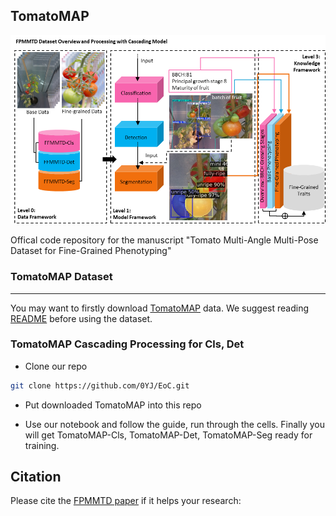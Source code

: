 ## TomatoMAP

<p align="center">
  <img src="IMG/index.png" alt="avatar">
</p>

Offical code repository for the manuscript "Tomato Multi-Angle Multi-Pose Dataset for Fine-Grained Phenotyping"

### TomatoMAP Dataset
---------------
You may want to firstly download [TomatoMAP](https://ipk-cloud.ipk-gatersleben.de/s/cey233Fsdcs8nti) data. We suggest reading [README](https://github.com/0YJ/MPTSTD/blob/main/README.md) before using the dataset.

### TomatoMAP Cascading Processing for Cls, Det
- Clone our repo
```bash
git clone https://github.com/0YJ/EoC.git
```

- Put downloaded TomatoMAP into this repo

- Use our notebook and follow the guide, run through the cells. Finally you will get TomatoMAP-Cls, TomatoMAP-Det, TomatoMAP-Seg ready for training.

Citation
--------------

Please cite the [FPMMTD paper](https://www.ph.com/placeholder.pdf) if it helps your research:
```bibtex

```
